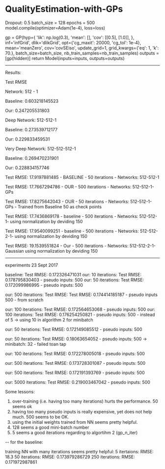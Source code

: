 # QualityEstimation-with-GPs

Dropout: 0.5
batch_size = 128
epochs = 500
model.compile(optimizer=Adam(1e-4), loss=loss)

gp = GP(hyp={
                'lik': np.log(0.3),
                'mean': [],
                'cov': [[0.5], [1.0]],
            },
            inf='infGrid', dlik='dlikGrid',
            opt={'cg_maxit': 20000, 'cg_tol': 1e-4},
            mean='meanZero', cov='covSEiso',
            update_grid=1,
            grid_kwargs={'eq': 1, 'k': 70.},
            batch_size=batch_size,
            nb_train_samples=nb_train_samples)
    outputs = [gp(hidden)]
    return Model(inputs=inputs, outputs=outputs)

----------------------------------------------

Results:

Test RMSE


Network: 512 - 1

Baseline: 0.603218145523

Our: 0.247205531803

Deep Network: 512-512-1

Baseline: 0.273539712177

Our: 0.229833459531

Very Deep Network: 512-512-512-1

Baseline: 0.269470231901

Our: 0.228834157746


Test RMSE: 17.9197881485 - BASELINE - 50 iterations - Networks: 512-512-1

Test RMSE: 17.7667294786 - OUR - 500 iterations - Networks: 512-512-1-GPs

Test RMSE: 17.8275642043 - OUR - 50 iterations - Networks: 512-512-1-GPs - Trained from Baseline 50 as check points

Test RMSE: 17.7436869178 - baseline - 500 iterations - Networks: 512-512-1- using normalization by deviding 150

Test RMSE: 17.9540099251 - baseline - 500 iterations - Networks: 512-512-2-1- using normalization by deviding 150

Test RMSE: 19.1539551824 - Our - 500 iterations - Networks: 512-512-2-1-Gaussian using normalization by deviding 150

----------------------
experiments 23 Sept 2017

baseline: Test RMSE: 0.172326471031
our: 10 iterations: Test RMSE: 0.178795830403 - pseudo inputs: 500
our: 50 iterations: Test RMSE: 0.172099986995 - pseudo inputs: 500

our: 500 iterations: Test RMSE: Test RMSE: 0.174414185187 - pseudo inputs 500 - from scratch

our: 100 iterations: Test RMSE: 0.172564653068 - pseudo inputs: 500
our: 100 iterations: Test RMSE: 0.176254250821 - pseudo inputs: 500 - instead of 5 -> using 10 in algorithm 2 for minibatch


our: 50 iterations: Test RMSE: 0.172149085512 - pseudo inputs: 500


our: 50 iterations: Test RMSE: 0.18063654052 - pseudo inputs: 500 -> minibatch: 32 - failed toan tap

our: 100 iterations: Test RMSE: 0.172278005018 - pseudo inputs: 500

our: 500 iterations: Test RMSE: 0.173728301087 - pseudo inputs: 500

our: 500 iterations: Test RMSE: 0.172191393769 - pseudo inputs: 500

our: 5000 iterations: Test RMSE: 0.219003467042 - pseudo inputs: 500


Some lessons:



1. over-training (i.e. having too many iterations) hurts the performance. 50 seems ok
2. having too many pseudo inputs is really expensive, yet does not help much. 500 seems to be OK.
3. using the initial weights trained from NN seems pretty helpful.
4. 128 seems a good mini-batch number
5. 5 seems a good iterations regarding to algortihm 2 (gp_n_iter)

-- for the baseline:

training NN with many iterations seems pretty helpful: 
5 itertaions:  RMSE: 18.3
50 iterations: RMSE: 0.173979286729
250 iterations: RMSE: 0.171972987861






